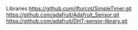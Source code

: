 Libraries
https://github.com/jfturcot/SimpleTimer.git
https://github.com/adafruit/Adafruit_Sensor.git
https://github.com/adafruit/DHT-sensor-library.git
